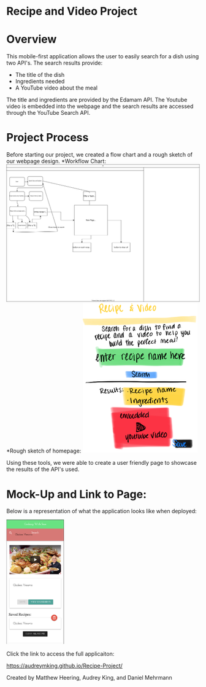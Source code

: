 # Recipe and Video Project

# Overview

This mobile-first application allows the user to easily search for a dish using two API's. The search results provide:
* The title of the dish
* Ingredients needed
* A YouTube video about the meal

The title and ingredients are provided by the Edamam API.
The Youtube video is embedded into the webpage and the search results are accessed through the YouTube Search API.

# Project Process

Before starting our project, we created a flow chart and a rough sketch of our webpage design. 
*Workflow Chart: ![workflow chart](images/Recipe_Flowchart.svg)
*Rough sketch of homepage: <img src="images/IMG_0498.PNG" style="width:300px;">

Using these tools, we were able to create a user friendly page to showcase the results of the API's used.

# Mock-Up and Link to Page:

Below is a representation of what the application looks like when deployed:

<img src="images/Cooking with sass.png" style="width:150px;"/>

Click the link to access the full applicaiton: 

https://audreymking.github.io/Recipe-Project/




Created by Matthew Heering, Audrey King, and Daniel Mehrmann
